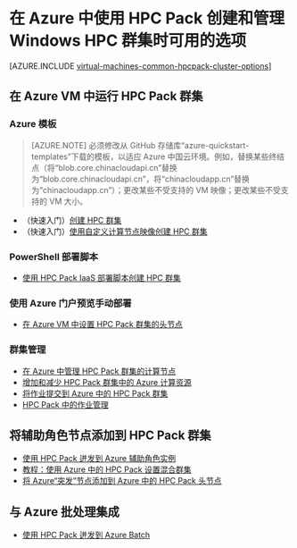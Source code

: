 <properties
    pageTitle="云中的 Windows HPC Pack 群集选项 | Azure"
    description="了解在 Azure 云中使用 Microsoft HPC Pack 创建和管理 Windows 高性能计算 (HPC) 群集时可用的选项"
    services="virtual-machines-windows,cloud-services,batch"
    documentationcenter=""
    author="dlepow"
    manager="timlt"
    editor=""
    tags="azure-resource-manager,azure-service-management,hpc-pack" />
<tags 
    ms.assetid="02c5566d-2129-483c-9ecf-0d61030442d7"
    ms.service="virtual-machines-windows"
    ms.devlang="na"
    ms.topic="article"
    ms.tgt_pltfrm="vm-windows"
    ms.workload="big-compute"
    ms.date="02/06/2017"
    wacn.date="03/28/2017"
    ms.author="danlep" />

# 在 Azure 中使用 HPC Pack 创建和管理 Windows HPC 群集时可用的选项
[AZURE.INCLUDE [virtual-machines-common-hpcpack-cluster-options](../../includes/virtual-machines-common-hpcpack-cluster-options.md)]

## 在 Azure VM 中运行 HPC Pack 群集
### Azure 模板

>[AZURE.NOTE] 必须修改从 GitHub 存储库“azure-quickstart-templates”下载的模板，以适应 Azure 中国云环境。例如，替换某些终结点（将“blob.core.chinacloudapi.cn”替换为“blob.core.chinacloudapi.cn”，将“chinacloudapp.cn”替换为“chinacloudapp.cn”）；更改某些不受支持的 VM 映像；更改某些不受支持的 VM 大小。

* （快速入门）[创建 HPC 群集](https://github.com/Azure/azure-quickstart-templates/tree/master/create-hpc-cluster)
* （快速入门）[使用自定义计算节点映像创建 HPC 群集](https://github.com/Azure/azure-quickstart-templates/tree/master/create-hpc-cluster-custom-image)

### PowerShell 部署脚本
* [使用 HPC Pack IaaS 部署脚本创建 HPC 群集](/documentation/articles/virtual-machines-windows-classic-hpcpack-cluster-powershell-script/)

### 使用 Azure 门户预览手动部署
* [在 Azure VM 中设置 HPC Pack 群集的头节点](/documentation/articles/virtual-machines-windows-hpcpack-cluster-headnode/)

### 群集管理
* [在 Azure 中管理 HPC Pack 群集的计算节点](/documentation/articles/virtual-machines-windows-classic-hpcpack-cluster-node-manage/)
* [增加和减少 HPC Pack 群集中的 Azure 计算资源](/documentation/articles/virtual-machines-windows-classic-hpcpack-cluster-node-autogrowshrink/)
* [将作业提交到 Azure 中的 HPC Pack 群集](/documentation/articles/virtual-machines-windows-hpcpack-cluster-submit-jobs/)
* [HPC Pack 中的作业管理](https://technet.microsoft.com/zh-cn/library/jj899585.aspx)

## 将辅助角色节点添加到 HPC Pack 群集
* [使用 HPC Pack 迸发到 Azure 辅助角色实例](https://technet.microsoft.com/zh-cn/library/gg481749.aspx)
* [教程：使用 Azure 中的 HPC Pack 设置混合群集](/documentation/articles/cloud-services-setup-hybrid-hpcpack-cluster/)
* [将 Azure“突发”节点添加到 Azure 中的 HPC Pack 头节点](/documentation/articles/virtual-machines-windows-classic-hpcpack-cluster-node-burst/)

## 与 Azure 批处理集成
* [使用 HPC Pack 迸发到 Azure Batch](https://technet.microsoft.com/zh-cn/library/mt612877.aspx)

<!---HONumber=Mooncake_0116_2017-->
<!--Update_Description: update meta properties & wording update-->